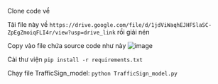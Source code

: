Clone code về

Tải file này về `https://drive.google.com/file/d/1jdViWaqhEJHFSlaSC-ZpEgZmoiqFLI4r/view?usp=drive_link` rồi giải nén

Copy vào file chứa source code như này ![image](https://github.com/user-attachments/assets/bbb49e18-f1fe-49ff-baea-afe310862a49)

Cài thư viện `pip install -r requirements.txt`

Chạy file TrafficSign_model: `python TrafficSign_model.py`
